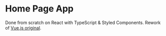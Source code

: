 # Home Page App

Done from scratch on React with TypeScript & Styled Components. Rework of [Vue.js original](https://github.com/d-mv/home-vue).
